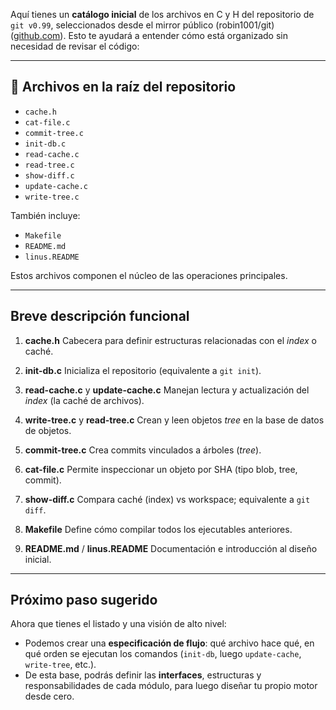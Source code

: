 Aquí tienes un **catálogo inicial** de los archivos en C y H del repositorio de `git v0.99`, seleccionados desde el mirror público (robin1001/git) ([github.com][1]). Esto te ayudará a entender cómo está organizado sin necesidad de revisar el código:

---

## 📁 Archivos en la raíz del repositorio

* `cache.h`
* `cat-file.c`
* `commit-tree.c`
* `init-db.c`
* `read-cache.c`
* `read-tree.c`
* `show-diff.c`
* `update-cache.c`
* `write-tree.c`

También incluye:

* `Makefile`
* `README.md`
* `linus.README`

Estos archivos componen el núcleo de las operaciones principales.

---

## Breve descripción funcional

1. **cache.h**
   Cabecera para definir estructuras relacionadas con el *index* o caché.

2. **init-db.c**
   Inicializa el repositorio (equivalente a `git init`).

3. **read-cache.c** y **update-cache.c**
   Manejan lectura y actualización del *index* (la caché de archivos).

4. **write-tree.c** y **read-tree.c**
   Crean y leen objetos *tree* en la base de datos de objetos.

5. **commit-tree.c**
   Crea commits vinculados a árboles (*tree*).

6. **cat-file.c**
   Permite inspeccionar un objeto por SHA (tipo blob, tree, commit).

7. **show-diff.c**
   Compara caché (index) vs workspace; equivalente a `git diff`.

8. **Makefile**
   Define cómo compilar todos los ejecutables anteriores.

9. **README.md** / **linus.README**
   Documentación e introducción al diseño inicial.

---

## Próximo paso sugerido

Ahora que tienes el listado y una visión de alto nivel:

* Podemos crear una **especificación de flujo**: qué archivo hace qué, en qué orden se ejecutan los comandos (`init-db`, luego `update-cache`, `write-tree`, etc.).
* De esta base, podrás definir las **interfaces**, estructuras y responsabilidades de cada módulo, para luego diseñar tu propio motor desde cero.

[1]: https://github.com/robin1001/git?utm_source=chatgpt.com "GitHub - robin1001/git: git source code v0.99"
